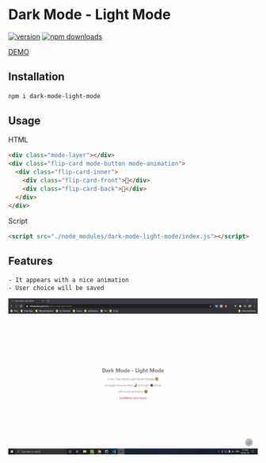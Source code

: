 # Dark Mode - Light Mode

[![version](https://img.shields.io/npm/v/dark-mode-light-mode.svg)](https://www.npmjs.com/package/dark-mode-light-mode) [![npm downloads](https://img.shields.io/npm/dm/dark-mode-light-mode.svg)](https://npm-stat.com/charts.html?package=dark-mode-light-mode&from=2020-12-23)

[DEMO](https://refatalsakka.github.io/dark-mode-light-mode/)

## Installation
```sh
npm i dark-mode-light-mode
```
## Usage
HTML

```html
<div class="mode-layer"></div>
<div class="flip-card mode-button mode-animation">
  <div class="flip-card-inner">
    <div class="flip-card-front">🌙</div>
    <div class="flip-card-back">🔆</div>
  </div>
</div>
```

Script
```html
<script src="./node_modules/dark-mode-light-mode/index.js"></script>
```

## Features
    - It appears with a nice animation
    - User choice will be saved

![](https://raw.githubusercontent.com/refatalsakka/dark-mode-light-mode/master/dark-mode-light-mode.gif)
